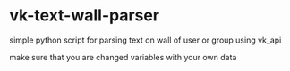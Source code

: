 # vk-text-wall-parser
simple python script for parsing text on wall of user or group using vk_api

make sure that you are changed variables with your own data
